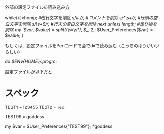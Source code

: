外部の設定ファイルの読み込み方

while(<CONFIG>){
  chomp;    #改行文字を削除
  s/#.*//;  #コメントを削除
  s/^\s+//; #行頭の空白文字を削除
  s/\s+$//; #行末の空白文字を削除
  next unless length; #残り物を削除
  my ($var, $value) = split(/\s*=\s*/, $_, 2);
  $User_Preferences{$var} = $value;
 }
 
 もしくは、設定ファイルをPerlコードで会でdoで読み込む（こっちのほうがいいらしい）
 
 do *$ENV{HOME}/.progrc*;
 
 
 設定ファイルが以下だと
 # スペック
 TEST1 = 123455
 TEST2 = red
 
 TEST99 = goddess
 
my $var = $User_Preferences{"TEST99"}; #goddess   
 
